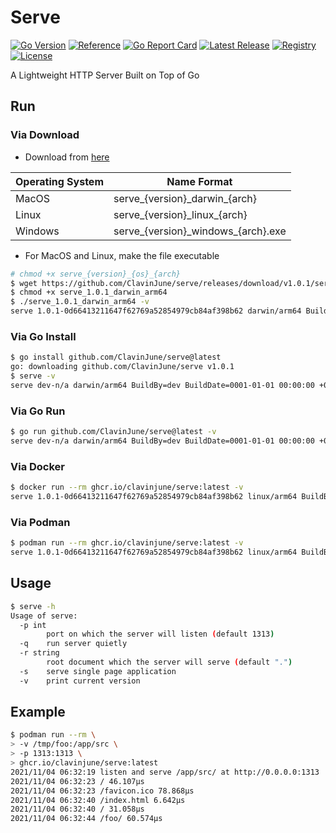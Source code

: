 # Serve

[![Go Version](https://img.shields.io/static/v1?style=for-the-badge&label=Go+Version&message=1.18.1&color=blue&logo=go)](https://github.com/golang/go/releases/tag/go1.18.1)
[![Reference](https://img.shields.io/badge/reference-007d9c?style=for-the-badge&logo=go&logoColor=white&&labelColor=5c5c5c)](https://pkg.go.dev/github.com/ClavinJune/serve)
[![Go Report Card](https://goreportcard.com/badge/github.com/ClavinJune/serve?style=for-the-badge)](https://goreportcard.com/report/github.com/ClavinJune/serve)
[![Latest Release](https://img.shields.io/github/tag/ClavinJune/serve.svg?style=for-the-badge&logo=github)](https://github.com/ClavinJune/serve/releases/latest)
[![Registry](https://img.shields.io/static/v1?style=for-the-badge&label=Registry&message=ghcr.io&color=red&logo=linux-containers)](https://ghcr.io/clavinjune/serve)
[![License](https://img.shields.io/github/license/ClavinJune/serve?style=for-the-badge)](https://github.com/ClavinJune/serve/blob/main/LICENSE)

A Lightweight HTTP Server Built on Top of Go

## Run

### Via Download

- Download from [here](https://github.com/ClavinJune/serve/releases)

| Operating System | Name Format |
| --- | --- |
| MacOS | serve_{version}\_darwin\_{arch} |
| Linux | serve_{version}\_linux\_{arch} |
| Windows | serve_{version}\_windows\_{arch}.exe |

- For MacOS and Linux, make the file executable

```bash
# chmod +x serve_{version}_{os}_{arch}
$ wget https://github.com/ClavinJune/serve/releases/download/v1.0.1/serve_1.0.1_darwin_arm64
$ chmod +x serve_1.0.1_darwin_arm64
$ ./serve_1.0.1_darwin_arm64 -v
serve 1.0.1-0d66413211647f62769a52854979cb84af398b62 darwin/arm64 BuildBy=goreleaser BuildDate=2022-04-15T22:09:06Z
```

### Via Go Install

```bash
$ go install github.com/ClavinJune/serve@latest
go: downloading github.com/ClavinJune/serve v1.0.1
$ serve -v
serve dev-n/a darwin/arm64 BuildBy=dev BuildDate=0001-01-01 00:00:00 +0000 UTC
```

### Via Go Run

```bash
$ go run github.com/ClavinJune/serve@latest -v
serve dev-n/a darwin/arm64 BuildBy=dev BuildDate=0001-01-01 00:00:00 +0000 UTC
```

### Via Docker

```bash
$ docker run --rm ghcr.io/clavinjune/serve:latest -v
serve 1.0.1-0d66413211647f62769a52854979cb84af398b62 linux/arm64 BuildBy=goreleaser BuildDate=2022-04-15T22:09:06Z
```

### Via Podman

```bash
$ podman run --rm ghcr.io/clavinjune/serve:latest -v
serve 1.0.1-0d66413211647f62769a52854979cb84af398b62 linux/arm64 BuildBy=goreleaser BuildDate=2022-04-15T22:09:06Z
```

## Usage

```bash
$ serve -h
Usage of serve:
  -p int
        port on which the server will listen (default 1313)
  -q    run server quietly
  -r string
        root document which the server will serve (default ".")
  -s    serve single page application
  -v    print current version
```

## Example

```bash
$ podman run --rm \
> -v /tmp/foo:/app/src \
> -p 1313:1313 \
> ghcr.io/clavinjune/serve:latest
2021/11/04 06:32:19 listen and serve /app/src/ at http://0.0.0.0:1313
2021/11/04 06:32:23 / 46.107µs
2021/11/04 06:32:23 /favicon.ico 78.868µs
2021/11/04 06:32:40 /index.html 6.642µs
2021/11/04 06:32:40 / 31.058µs
2021/11/04 06:32:44 /foo/ 60.574µs
```
